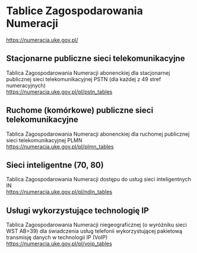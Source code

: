 # Tablice Zagospodarowania Numeracji 
https://numeracja.uke.gov.pl/

## Stacjonarne publiczne sieci telekomunikacyjne
Tablica Zagospodarowania Numeracji abonenckiej dla stacjonarnej publicznej sieci telekomunikacyjnej PSTN (dla każdej z 49 stref numeracyjnych)  
https://numeracja.uke.gov.pl/pl/pstn_tables

## Ruchome (komórkowe) publiczne sieci telekomunikacyjne
Tablica Zagospodarowania Numeracji abonenckiej dla ruchomej publicznej sieci telekomunikacyjnej PLMN  
https://numeracja.uke.gov.pl/pl/plmn_tables

## Sieci inteligentne (70, 80)
Tablica Zagospodarowania Numeracji dostępu do usług sieci inteligentnych IN  
https://numeracja.uke.gov.pl/pl/ndin_tables

## Usługi wykorzystujące technologię IP
Tablica Zagospodarowania Numeracji niegeograficznej (o wyróżniku sieci WST AB=39) dla świadczenia usług telefonii wykorzystującej pakietową transmisję danych w technologii IP (VoIP)  
https://numeracja.uke.gov.pl/pl/voip_tables
